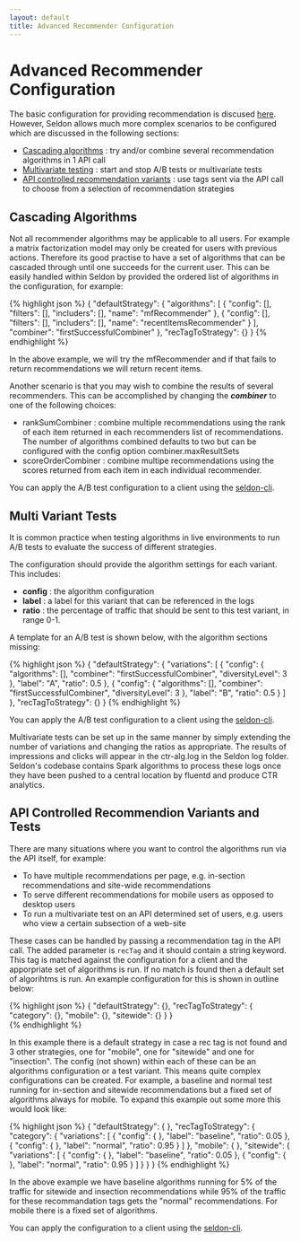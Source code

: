 ```yaml
---
layout: default
title: Advanced Recommender Configuration
---
```


# Advanced Recommender Configuration
The basic configuration for providing recommendation is discused [here](runtime-recommendation.html). However, Seldon allows much more complex scenarios to be configured which are discussed in the following sections:

 * [Cascading algorithms](#cascading-algorithms) : try and/or combine several recommendation algorithms in 1 API call
 * [Multivariate testing](#multivariate-tests) : start and stop A/B tests or multivariate tests
 * [API controlled recommendation variants](#recommendation-variants) : use tags sent via the API call to choose from a selection of recommendation strategies
 
## Cascading Algorithms<a name="cascading-algorithms"></a>
Not all recommender algorithms may be applicable to all users. For example a matrix factorization model may only be created for users with previous actions. Therefore its good practise to have a set of algorithms that can be cascaded through until one succeeds for the current user. This can be easily handled within Seldon by provided the ordered list of algorithms in the configuration, for example:

{% highlight json %}
{
    "defaultStrategy": {
        "algorithms": [
            {
                "config": [],
                "filters": [],
                "includers": [],
                "name": "mfRecommender"
            },
            {
                "config": [],
                "filters": [],
                "includers": [],
                "name": "recentItemsRecommender"
            }
        ],
        "combiner": "firstSuccessfulCombiner"
    },
    "recTagToStrategy": {}
}
{% endhighlight %}

In the above example, we will try the mfRecommender and if that fails to return recommendations we will return recent items.

Another scenario is that you may wish to combine the results of several recommenders. This can be accomplished by changing the ***combiner*** to one of the following choices:

 * rankSumCombiner : combine multiple recommendations using the rank of each item returned in each recommenders list of recommendations. The number of algorithms combined defaults to two but can be configured with the config option combiner.maxResultSets
 * scoreOrderCombiner : combine multipe recommendations using the scores returned from each item in each individual recommender.

You can apply the A/B test configuration to a client using the [seldon-cli](seldon-cli.html#rec_alg).

## Multi Variant Tests<a name="multivariate-tests"></a>
It is common practice when testing algorithms in live environments to run A/B tests to evaluate the success of different strategies. 

The configuration should provide the algorithm settings for each variant. This includes:
  
 * **config** : the algorithm configuration
 * **label** : a label for this variant that can be referenced in the logs
 * **ratio** : the percentage of traffic that should be sent to this test variant, in range 0-1.

A template for an A/B test is shown below, with the algorithm sections missing:

{% highlight json %}
{
    "defaultStrategy": {
        "variations": [
            {
                "config": {
                    "algorithms": [],
                    "combiner": "firstSuccessfulCombiner",
                    "diversityLevel": 3
                },
                "label": "A",
                "ratio": 0.5
            },
            {
                "config": {
                    "algorithms": [],
                    "combiner": "firstSuccessfulCombiner",
                    "diversityLevel": 3
                },
                "label": "B",
                "ratio": 0.5
            }
        ]
    },
    "recTagToStrategy": {}
}
{% endhighlight %}

You can apply the A/B test configuration to a client using the [seldon-cli](seldon-cli.html#rec_alg).

Multivariate tests can be set up in the same manner by simply extending the number of variations and changing the ratios as appropriate. The results of impressions and clicks will appear in the ctr-alg.log in the Seldon log folder. Seldon's codebase contains Spark algorithms to process these logs once they have been pushed to a central location by fluentd and produce CTR analytics.

## API Controlled Recommendion Variants and Tests<a name="recommendation-variants"></a>
There are many situations where you want to control the algorithms run via the API itself, for example:
  
 * To have multiple recommendations per page, e.g. in-section recommendations and site-wide recommendations
 * To serve different recommendations for mobile users as opposed to desktop users
 * To run a multivariate test on an API determined set of users, e.g. users who view a certain subsection of a web-site

These cases can be handled by passing a recommendation tag in the API call. The added parameter is ```recTag``` and it should contain a string keyword. This tag is matched against the configuration for a client and the apporpriate set of algorithms is run. If no match is found then a default set of algorihtms is run. An example configuration for this is shown in outline below:

{% highlight json %}
{
    "defaultStrategy": {},
    "recTagToStrategy": {
        "category": {},
        "mobile": {},
        "sitewide": {}
    }
}    
{% endhighlight %}

In this example there is a default strategy in case a rec tag is not found and 3 other strategies, one for "mobile", one for "sitewide" and one for "insection". The config (not shown) within each of these can be an algorithms configuration or a test variant. This means quite complex configurations can be created. For example, a baseline and normal test running for in-section and sitewide recommendations but a fixed set of algorithms always for mobile. To expand this example out some more this would look like:

{% highlight json %}
{
    "defaultStrategy": {
    },
    "recTagToStrategy": {
        "category": {
            "variations": [
                {
                    "config": {
                    },
                    "label": "baseline",
                    "ratio": 0.05
                },
                {
                    "config": {
                    },
                    "label": "normal",
                    "ratio": 0.95
                }
            ]
        },
        "mobile": {
	 },
        "sitewide": {
            "variations": [
                {
                    "config": {
                    },
                    "label": "baseline",
                    "ratio": 0.05
                },
                {
                    "config": {
                    },
                    "label": "normal",
                    "ratio": 0.95
                }
            ]
        }
    }
}
{% endhighlight %}

In the above example we have baseline algorithms running for 5% of the traffic for sitewide and insection recommendations while 95% of the traffic for these recommandation tags gets the "normal" recommendations. For mobile there is a fixed set of algorithms. 

You can apply the configuration to a client using the [seldon-cli](seldon-cli.html#rec_alg).


